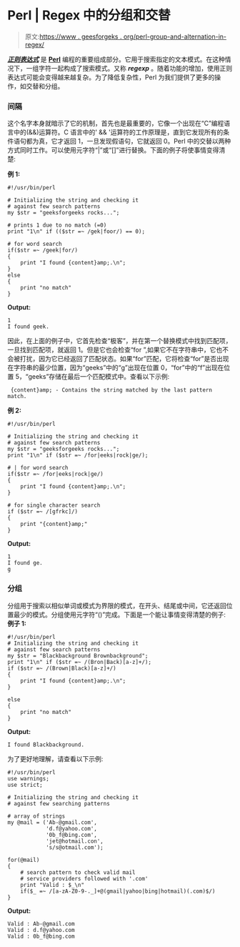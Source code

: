 # Perl | Regex 中的分组和交替

> 原文:[https://www . geesforgeks . org/perl-group-and-alternation-in-regex/](https://www.geeksforgeeks.org/perl-grouping-and-alternation-in-regex/)

***[正则表达式](https://www.geeksforgeeks.org/perl-regular-expressions/)*** 是 [**Perl**](https://www.geeksforgeeks.org/introduction-to-perl/) 编程的重要组成部分。它用于搜索指定的文本模式。在这种情况下，一组字符一起构成了搜索模式。又称 ***regexp*** 。随着功能的增加，使用正则表达式可能会变得越来越复杂。为了降低复杂性，Perl 为我们提供了更多的操作，如交替和分组。

### 间隔

这个名字本身就暗示了它的机制，首先也是最重要的，它像一个出现在“C”编程语言中的(&&)运算符。C 语言中的' && '运算符的工作原理是，直到它发现所有的条件语句都为真，它才返回 1，一旦发现假语句，它就返回 0。Perl 中的交替以两种方式同时工作。可以使用元字符“|”或“[]”进行替换。下面的例子将使事情变得清楚:

**例 1:**

```
#!/usr/bin/perl

# Initializing the string and checking it
# against few search patterns
my $str = "geeksforgeeks rocks...";

# prints 1 due to no match (=0)
print "1\n" if (($str =~ /gek|foor/) == 0); 

# for word search
if($str =~ /geek|for/) 
{
    print "I found {content}amp;.\n";
}
else
{
    print "no match"
}
```

**Output:**

```
1
I found geek.

```

因此，在上面的例子中，它首先检查“极客”，并在第一个替换模式中找到匹配项，一旦找到匹配项，就返回 1。但是它也会检查“for ”,如果它不在字符串中，它也不会被打扰，因为它已经返回了匹配状态。如果“for”匹配，它将检查“for”是否出现在字符串的最少位置，因为“geeks”中的“g”出现在位置 0，“for”中的“f”出现在位置 5，“geeks”存储在最后一个匹配模式中。查看以下示例:

```
 {content}amp; - Contains the string matched by the last pattern match.
```

**例 2:**

```
#!/usr/bin/perl

# Initializing the string and checking it
# against few search patterns
my $str = "geeksforgeeks rocks...";
print "1\n" if ($str =~ /for|eeks|rock|ge/);

# | for word search
if($str =~ /for|eeks|rock|ge/)
{
    print "I found {content}amp;.\n";
}

# for single character search
if ($str =~ /[gfrkc]/)
{
    print "{content}amp;"
}
```

**Output:**

```
1
I found ge.
g

```

### 分组

分组用于搜索以相似单词或模式为界限的模式，在开头、结尾或中间，它还返回位置最少的模式。分组使用元字符“()”完成。下面是一个能让事情变得清楚的例子:
**例子 1:**

```
#!/usr/bin/perl
# Initializing the string and checking it
# against few search patterns
my $str = "Blackbackground Brownbackground";
print "1\n" if ($str =~ /(Bron|Back)[a-z]+/);
if ($str =~ /(Brown|Black)[a-z]+/)
{
    print "I found {content}amp;.\n";
}

else
{
    print "no match"
}
```

**Output:**

```
I found Blackbackground.

```

为了更好地理解，请查看以下示例:

```
#!/usr/bin/perl
use warnings;
use strict;

# Initializing the string and checking it
# against few searching patterns

# array of strings
my @mail = ('Ab-@gmail.com',
            'd.f@yahoo.com',
            '0b_f@bing.com',
            'jet@hotmail.con',
            's/s@otmail.com');

for(@mail)
{
    # search pattern to check valid mail 
    # service providers followed with '.com'
    print "Valid : $_\n" 
    if($_ =~ /[a-zA-Z0-9-._]+@(gmail|yahoo|bing|hotmail)(.com)$/)
}
```

**Output:**

```
Valid : Ab-@gmail.com
Valid : d.f@yahoo.com
Valid : 0b_f@bing.com

```